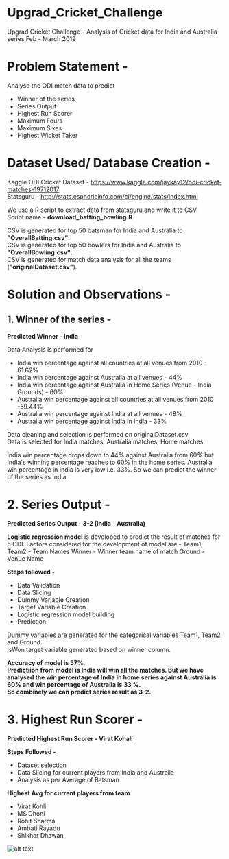 # Upgrad_Cricket_Challenge
Upgrad Cricket Challenge - Analysis of Cricket data for India and Australia series Feb - March 2019

# Problem Statement - 
Analyse the ODI match data to predict
- Winner of the series
- Series Output
- Highest Run Scorer
- Maximum Fours 
- Maximum Sixes
- Highest Wicket Taker

# Dataset Used/ Database Creation -
Kaggle ODI Cricket Dataset - https://www.kaggle.com/jaykay12/odi-cricket-matches-19712017<br/>
Statsguru - http://stats.espncricinfo.com/ci/engine/stats/index.html

We use a R script to extract data from statsguru and write it to CSV.<br>
Script name - **download_batting_bowling.R**

CSV is generated for top 50 batsman for India and Australia to **"OverallBatting.csv"**.<br/>
CSV is generated for top 50 bowlers for India and Australia to **"OverallBowling.csv"**.<br/>
CSV is generated for match data analysis for all the teams (**"originalDataset.csv"**).<br/>

# Solution and Observations -
## 1. Winner of the series - 

**Predicted Winner - India**

Data Analysis is performed for 
- India win percentage against all countries at all venues from 2010 - 61.62%
- India win percentage against Australia at all venues - 44%
- India win percentage against Australia in Home Series (Venue - India Grounds) - 60%
- Australia win percentage against all countries at all venues from 2010 -59.44%
- Australia win percentage against India at all venues - 48%
- Australia win percentage against India in India - 33%

Data cleaning and selection is performed on originalDataset.csv<br/>
Data is selected for India matches, Australia matches, Home matches.<br/>

India win percentage drops down to 44% against Australia from 60% but India's winning percentage reaches to 60% in the home series.
Australia win percentage in India is very low i.e. 33%.
So we can predict the winner of the series as India.

# 2. Series Output -

**Predicted Series Output - 3-2 (India - Australia)**

**Logistic regression model** is developed to predict the result of matches for 5 ODI. 
Factors considered for the development of model are -
Team1, Team2 - Team Names
Winner - Winner team name of match
Ground - Venue Name

**Steps followed -** 
- Data Validation
- Data Slicing
- Dummy Variable Creation
- Target Variable Creation
- Logistic regression model building
- Prediction

Dummy variables are generated for the categorical variables Team1, Team2 and Ground.<br/>
IsWon target variable generated based on winner column.

**Accuracy of model is 57%**.<br/>
**Predictiion from model is India will win all the matches. But we have analysed the win percentage of India in home series against Australia is 60% and win percentage of Australia is 33 %.<br/>
So combinely we can predict series result as 3-2.** 

# 3. Highest Run Scorer -
**Predicted Highest Run Scorer - Virat Kohali**

**Steps Followed -** 
- Dataset selection
- Data Slicing for current players from India and Australia
- Analysis as per Average of Batsman 

**Highest Avg for current players from team**
- Virat Kohli
- MS Dhoni
- Rohit Sharma
- Ambati Rayadu
- Shikhar Dhawan

![alt text](https://raw.githubusercontent.com/username/projectname/branch/path/to/img.png)
